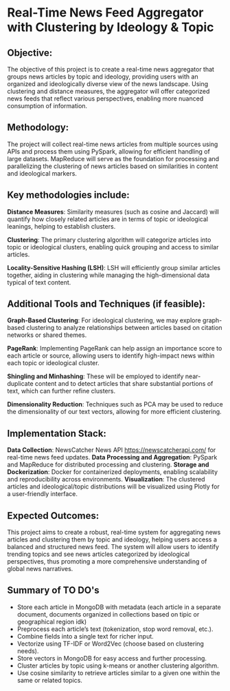# Real-Time News Feed Aggregator with Clustering by Ideology & Topic

## Objective:
The objective of this project is to create a real-time news aggregator that groups news articles by topic and ideology, providing users with an organized and ideologically diverse view of the news landscape. Using clustering and distance measures, the aggregator will offer categorized news feeds that reflect various perspectives, enabling more nuanced consumption of information.

## Methodology:
The project will collect real-time news articles from multiple sources using APIs and process them using PySpark, allowing for efficient handling of large datasets. MapReduce will serve as the foundation for processing and parallelizing the clustering of news articles based on similarities in content and ideological markers.

## Key methodologies include:

**Distance Measures**: Similarity measures (such as cosine and Jaccard) will quantify how closely related articles are in terms of topic or ideological leanings, helping to establish clusters.

**Clustering**: The primary clustering algorithm will categorize articles into topic or ideological clusters, enabling quick grouping and access to similar articles.

**Locality-Sensitive Hashing (LSH)**: LSH will efficiently group similar articles together, aiding in clustering while managing the high-dimensional data typical of text content.

## Additional Tools and Techniques (if feasible):

**Graph-Based Clustering**: For ideological clustering, we may explore graph-based clustering to analyze relationships between articles based on citation networks or shared themes.

**PageRank**: Implementing PageRank can help assign an importance score to each article or source, allowing users to identify high-impact news within each topic or ideological cluster.

**Shingling and Minhashing**: These will be employed to identify near-duplicate content and to detect articles that share substantial portions of text, which can further refine clusters.

**Dimensionality Reduction**: Techniques such as PCA may be used to reduce the dimensionality of our text vectors, allowing for more efficient clustering.

## Implementation Stack:
**Data Collection**: NewsCatcher News API https://newscatcherapi.com/ for real-time news feed updates.
**Data Processing and Aggregation**: PySpark and MapReduce for distributed processing and clustering.
**Storage and Dockerization**: Docker for containerized deployments, enabling scalability and reproducibility across environments.
**Visualization**: The clustered articles and ideological/topic distributions will be visualized using Plotly for a user-friendly interface.

## Expected Outcomes:
This project aims to create a robust, real-time system for aggregating news articles and clustering them by topic and ideology, helping users access a balanced and structured news feed. The system will allow users to identify trending topics and see news articles categorized by ideological perspectives, thus promoting a more comprehensive understanding of global news narratives.




## Summary of TO DO's
- Store each article in MongoDB with metadata (each article in a separate document, documents organized in collections based on tipic or geographical region idk)
- Preprocess each article’s text (tokenization, stop word removal, etc.).
- Combine fields into a single text for richer input.
- Vectorize using TF-IDF or Word2Vec (choose based on clustering needs).
- Store vectors in MongoDB for easy access and further processing.
- Cluster articles by topic using k-means or another clustering algorithm.
- Use cosine similarity to retrieve articles similar to a given one within the same or related topics.
